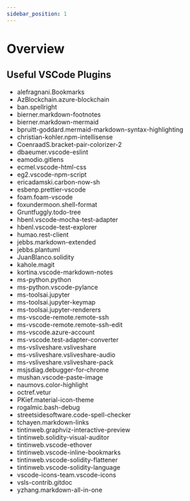 ```yaml
---
sidebar_position: 1
---
```


# Overview

## Useful VSCode Plugins

* alefragnani.Bookmarks
* AzBlockchain.azure-blockchain
* ban.spellright
* bierner.markdown-footnotes
* bierner.markdown-mermaid
* bpruitt-goddard.mermaid-markdown-syntax-highlighting
* christian-kohler.npm-intellisense
* CoenraadS.bracket-pair-colorizer-2
* dbaeumer.vscode-eslint
* eamodio.gitlens
* ecmel.vscode-html-css
* eg2.vscode-npm-script
* ericadamski.carbon-now-sh
* esbenp.prettier-vscode
* foam.foam-vscode
* foxundermoon.shell-format
* Gruntfuggly.todo-tree
* hbenl.vscode-mocha-test-adapter
* hbenl.vscode-test-explorer
* humao.rest-client
* jebbs.markdown-extended
* jebbs.plantuml
* JuanBlanco.solidity
* kahole.magit
* kortina.vscode-markdown-notes
* ms-python.python
* ms-python.vscode-pylance
* ms-toolsai.jupyter
* ms-toolsai.jupyter-keymap
* ms-toolsai.jupyter-renderers
* ms-vscode-remote.remote-ssh
* ms-vscode-remote.remote-ssh-edit
* ms-vscode.azure-account
* ms-vscode.test-adapter-converter
* ms-vsliveshare.vsliveshare
* ms-vsliveshare.vsliveshare-audio
* ms-vsliveshare.vsliveshare-pack
* msjsdiag.debugger-for-chrome
* mushan.vscode-paste-image
* naumovs.color-highlight
* octref.vetur
* PKief.material-icon-theme
* rogalmic.bash-debug
* streetsidesoftware.code-spell-checker
* tchayen.markdown-links
* tintinweb.graphviz-interactive-preview
* tintinweb.solidity-visual-auditor
* tintinweb.vscode-ethover
* tintinweb.vscode-inline-bookmarks
* tintinweb.vscode-solidity-flattener
* tintinweb.vscode-solidity-language
* vscode-icons-team.vscode-icons
* vsls-contrib.gitdoc
* yzhang.markdown-all-in-one
